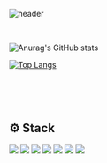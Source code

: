   <!-- https://github.com/kyechan99/capsule-render -->

![header](https://capsule-render.vercel.app/api?type=waving&color=21bcff&height=300&section=header&text=Jeong%20Hyeonsu👋&fontSize=70&fontColor=0c2e3d)

  <br />
  
![Anurag's GitHub stats](https://github-readme-stats.vercel.app/api?username=crown0205&theme=prussian&show_icons=true)

[![Top Langs](https://github-readme-stats.vercel.app/api/top-langs/?username=crown0205&layout=compact)](https://github.com/anuraghazra/github-readme-stats)

  <br />
  <br />
  <br />

  <h2 align="flex-start">⚙️ Stack</h2>
<div align="flex-start">
<img src="https://img.shields.io/badge/JavaScript-FFCD11?style=flat-square&logo=JavaScript&logoColor=white" />
<img src="https://img.shields.io/badge/React-00BCF6?style=flat-square&logo=React&logoColor=white" />
<!-- <img src="https://shields.io/badge/TypeScript-3178C6?logo=TypeScript&logoColor=FFF&style=flat-square" /> -->
<img src="https://img.shields.io/badge/-Redux-%23764ABC.svg?&logo=Redux&logoColor=white" />
<img src="https://img.shields.io/badge/StyledComponents-DB7093?style=flat-square&logo=StyledComponents&logoColor=white" />
<img src="https://img.shields.io/badge/HTML5-E34F26?style=flat-square&logo=HTML5&logoColor=white" />
<img src="https://img.shields.io/badge/CSS3-0A84FF?style=flat-square&logo=CSS3&logoColor=white" />
<img src="https://img.shields.io/badge/SCSS-CC6699?style=flat-square&logo=Sass&logoColor=white" />

<!-- 추후 -->
<!--
[![Top Langs](https://github-readme-stats.vercel.app/api/top-langs/?username=crown0205)](https://github.com/anuraghazra/github-readme-stats) -->

  <!-- https://simpleicons.org/ 아이콘 -->
  <!-- https://shields.io/ 라벨 -->
